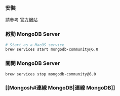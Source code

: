 ### 安裝

請參考 [官方網站](https://www.mongodb.com/docs/manual/installation/)

### 啟動 MongoDB Server

```bash
# Start as a MacOS service
brew services start mongodb-community@6.0
```

### 關閉 MongoDB Server

```bash
brew services stop mongodb-community@6.0
```

### [[Mongosh#連線 MongoDB|連線 MongoDB]]
